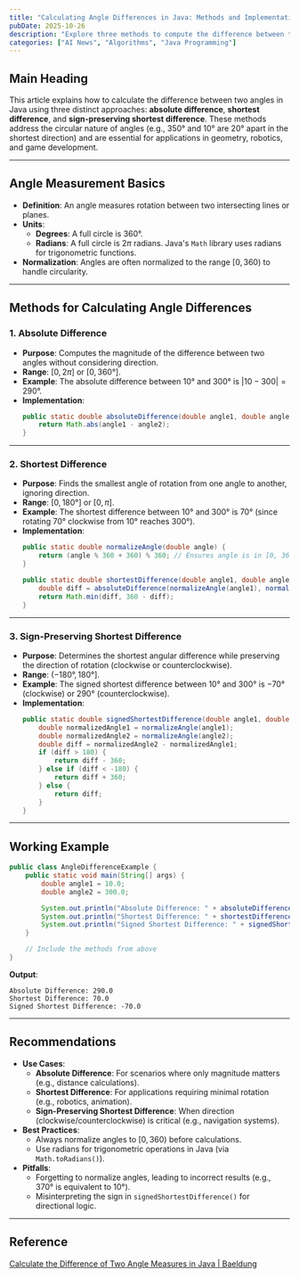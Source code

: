 ```yaml
---
title: "Calculating Angle Differences in Java: Methods and Implementations"
pubDate: 2025-10-26
description: "Explore three methods to compute the difference between two angles in Java, including absolute, shortest, and sign-preserving shortest differences, with code examples and practical use cases."
categories: ["AI News", "Algorithms", "Java Programming"]
---
```


## Main Heading

This article explains how to calculate the difference between two angles in Java using three distinct approaches: **absolute difference**, **shortest difference**, and **sign-preserving shortest difference**. These methods address the circular nature of angles (e.g., 350° and 10° are 20° apart in the shortest direction) and are essential for applications in geometry, robotics, and game development.

---

## Angle Measurement Basics

- **Definition**: An angle measures rotation between two intersecting lines or planes.
- **Units**:
  - **Degrees**: A full circle is 360°.
  - **Radians**: A full circle is $2\pi$ radians. Java's `Math` library uses radians for trigonometric functions.
- **Normalization**: Angles are often normalized to the range $[0, 360)$ to handle circularity.

---

## Methods for Calculating Angle Differences

### 1. Absolute Difference

- **Purpose**: Computes the magnitude of the difference between two angles without considering direction.
- **Range**: $[0, 2\pi]$ or $[0, 360°]$.
- **Example**: The absolute difference between 10° and 300° is $|10 - 300| = 290°$.
- **Implementation**:
  ```java
  public static double absoluteDifference(double angle1, double angle2) {
      return Math.abs(angle1 - angle2);
  }
  ```

---

### 2. Shortest Difference

- **Purpose**: Finds the smallest angle of rotation from one angle to another, ignoring direction.
- **Range**: $[0, 180°]$ or $[0, \pi]$.
- **Example**: The shortest difference between 10° and 300° is $70°$ (since rotating 70° clockwise from 10° reaches 300°).
- **Implementation**:
  ```java
  public static double normalizeAngle(double angle) {
      return (angle % 360 + 360) % 360; // Ensures angle is in [0, 360)
  }

  public static double shortestDifference(double angle1, double angle2) {
      double diff = absoluteDifference(normalizeAngle(angle1), normalizeAngle(angle2));
      return Math.min(diff, 360 - diff);
  }
  ```

---

### 3. Sign-Preserving Shortest Difference

- **Purpose**: Determines the shortest angular difference while preserving the direction of rotation (clockwise or counterclockwise).
- **Range**: $(-180°, 180°]$.
- **Example**: The signed shortest difference between 10° and 300° is $-70°$ (clockwise) or $290°$ (counterclockwise).
- **Implementation**:
  ```java
  public static double signedShortestDifference(double angle1, double angle2) {
      double normalizedAngle1 = normalizeAngle(angle1);
      double normalizedAngle2 = normalizeAngle(angle2);
      double diff = normalizedAngle2 - normalizedAngle1;
      if (diff > 180) {
          return diff - 360;
      } else if (diff < -180) {
          return diff + 360;
      } else {
          return diff;
      }
  }
  ```

---

## Working Example

```java
public class AngleDifferenceExample {
    public static void main(String[] args) {
        double angle1 = 10.0;
        double angle2 = 300.0;

        System.out.println("Absolute Difference: " + absoluteDifference(angle1, angle2));
        System.out.println("Shortest Difference: " + shortestDifference(angle1, angle2));
        System.out.println("Signed Shortest Difference: " + signedShortestDifference(angle1, angle2));
    }

    // Include the methods from above
}
```

**Output**:
```
Absolute Difference: 290.0
Shortest Difference: 70.0
Signed Shortest Difference: -70.0
```

---

## Recommendations

- **Use Cases**:
  - **Absolute Difference**: For scenarios where only magnitude matters (e.g., distance calculations).
  - **Shortest Difference**: For applications requiring minimal rotation (e.g., robotics, animation).
  - **Sign-Preserving Shortest Difference**: When direction (clockwise/counterclockwise) is critical (e.g., navigation systems).
- **Best Practices**:
  - Always normalize angles to $[0, 360)$ before calculations.
  - Use radians for trigonometric operations in Java (via `Math.toRadians()`).
- **Pitfalls**:
  - Forgetting to normalize angles, leading to incorrect results (e.g., 370° is equivalent to 10°).
  - Misinterpreting the sign in `signedShortestDifference()` for directional logic.

---

## Reference

[Calculate the Difference of Two Angle Measures in Java | Baeldung](https://www.baeldung.com/java-compute-angle-difference)